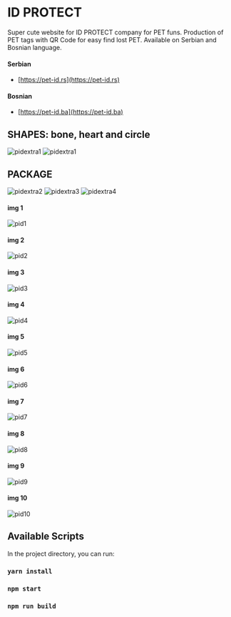 # ID PROTECT

Super cute website for ID PROTECT company for PET funs. Production of PET tags with QR Code for easy find lost PET. Available on Serbian and Bosnian language.

#### Serbian

- [https://pet-id.rs](https://pet-id.rs)

#### Bosnian

- [https://pet-id.ba](https://pet-id.ba)

## SHAPES: bone, heart and circle

![pidextra1](https://kroki.s3.us-west-2.amazonaws.com/glavnaProbaXLred1_optimized.webp)
![pidextra1](https://kroki.s3.us-west-2.amazonaws.com/sve_kombinacije_optimized.webp)

## PACKAGE

![pidextra2](https://kroki.s3.us-west-2.amazonaws.com/koskica_pakovanje_optimized.webp)
![pidextra3](https://kroki.s3.us-west-2.amazonaws.com/srce_pakovanje_optimized.webp)
![pidextra4](https://kroki.s3.us-west-2.amazonaws.com/krug_pakovanje_optimized.webp)

#### img 1

![pid1](https://kroki.s3.us-west-2.amazonaws.com/pid1_optimized.png)

#### img 2

![pid2](https://kroki.s3.us-west-2.amazonaws.com/pid2_optimized.png)

#### img 3

![pid3](https://kroki.s3.us-west-2.amazonaws.com/pid3_optimized.png)

#### img 4

![pid4](https://kroki.s3.us-west-2.amazonaws.com/pid4_optimized.png)

#### img 5

![pid5](https://kroki.s3.us-west-2.amazonaws.com/pid5_optimized.png)

#### img 6

![pid6](https://kroki.s3.us-west-2.amazonaws.com/pid6_1_optimized.png)

#### img 7

![pid7](https://kroki.s3.us-west-2.amazonaws.com/pid7_1_optimized.png)

#### img 8

![pid8](https://kroki.s3.us-west-2.amazonaws.com/pid8_optimized.png)

#### img 9

![pid9](https://kroki.s3.us-west-2.amazonaws.com/pid9_optimized.png)

#### img 10

![pid10](https://kroki.s3.us-west-2.amazonaws.com/pid10_1_optimized.png)

## Available Scripts

In the project directory, you can run:

### `yarn install`

### `npm start`

### `npm run build`
